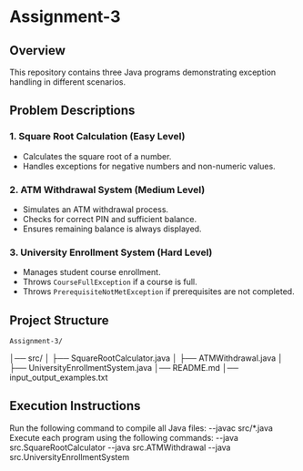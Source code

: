 # Assignment-3

## Overview
This repository contains three Java programs demonstrating exception handling in different scenarios.

## Problem Descriptions

### 1. Square Root Calculation (Easy Level)
- Calculates the square root of a number.
- Handles exceptions for negative numbers and non-numeric values.

### 2. ATM Withdrawal System (Medium Level)
- Simulates an ATM withdrawal process.
- Checks for correct PIN and sufficient balance.
- Ensures remaining balance is always displayed.

### 3. University Enrollment System (Hard Level)
- Manages student course enrollment.
- Throws `CourseFullException` if a course is full.
- Throws `PrerequisiteNotMetException` if prerequisites are not completed.

## Project Structure
    Assignment-3/
│── src/
│   ├── SquareRootCalculator.java
│   ├── ATMWithdrawal.java
│   ├── UniversityEnrollmentSystem.java
│── README.md
│── input_output_examples.txt


## Execution Instructions
 Run the following command to compile all Java files:
    --javac src/*.java
Execute each program using the following commands:
    --java src.SquareRootCalculator
    --java src.ATMWithdrawal
    --java src.UniversityEnrollmentSystem
